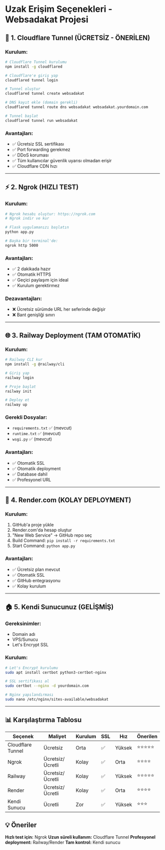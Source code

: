 # Uzak Erişim Seçenekleri - Websadakat Projesi

## 🚀 1. Cloudflare Tunnel (ÜCRETSİZ - ÖNERİLEN)

### Kurulum:
```bash
# Cloudflare Tunnel kurulumu
npm install -g cloudflared

# Cloudflare'e giriş yap
cloudflared tunnel login

# Tunnel oluştur
cloudflared tunnel create websadakat

# DNS kayıt ekle (domain gerekli)
cloudflared tunnel route dns websadakat websadakat.yourdomain.com

# Tunnel başlat
cloudflared tunnel run websadakat
```

### Avantajları:
- ✅ Ücretsiz SSL sertifikası
- ✅ Port forwarding gerekmez
- ✅ DDoS koruması
- ✅ Tüm kullanıcılar güvenlik uyarısı olmadan erişir
- ✅ Cloudflare CDN hızı

---

## ⚡ 2. Ngrok (HIZLI TEST)

### Kurulum:
```bash
# Ngrok hesabı oluştur: https://ngrok.com
# Ngrok indir ve kur

# Flask uygulamanızı başlatın
python app.py

# Başka bir terminal'de:
ngrok http 5000
```

### Avantajları:
- ✅ 2 dakikada hazır
- ✅ Otomatik HTTPS
- ✅ Geçici paylaşım için ideal
- ✅ Kurulum gerektirmez

### Dezavantajları:
- ❌ Ücretsiz sürümde URL her seferinde değişir
- ❌ Bant genişliği sınırı

---

## 🌐 3. Railway Deployment (TAM OTOMATİK)

### Kurulum:
```bash
# Railway CLI kur
npm install -g @railway/cli

# Giriş yap
railway login

# Proje başlat
railway init

# Deploy et
railway up
```

### Gerekli Dosyalar:
- `requirements.txt` ✅ (mevcut)
- `runtime.txt` ✅ (mevcut)
- `wsgi.py` ✅ (mevcut)

### Avantajları:
- ✅ Otomatik SSL
- ✅ Otomatik deployment
- ✅ Database dahil
- ✅ Profesyonel URL

---

## 🔧 4. Render.com (KOLAY DEPLOYMENT)

### Kurulum:
1. GitHub'a proje yükle
2. Render.com'da hesap oluştur
3. "New Web Service" → GitHub repo seç
4. Build Command: `pip install -r requirements.txt`
5. Start Command: `python app.py`

### Avantajları:
- ✅ Ücretsiz plan mevcut
- ✅ Otomatik SSL
- ✅ GitHub entegrasyonu
- ✅ Kolay kurulum

---

## 🏠 5. Kendi Sunucunuz (GELİŞMİŞ)

### Gereksinimler:
- Domain adı
- VPS/Sunucu
- Let's Encrypt SSL

### Kurulum:
```bash
# Let's Encrypt kurulumu
sudo apt install certbot python3-certbot-nginx

# SSL sertifikası al
sudo certbot --nginx -d yourdomain.com

# Nginx yapılandırması
sudo nano /etc/nginx/sites-available/websadakat
```

---

## 📊 Karşılaştırma Tablosu

| Seçenek | Maliyet | Kurulum | SSL | Hız | Önerilen |
|---------|---------|---------|-----|-----|----------|
| Cloudflare Tunnel | Ücretsiz | Orta | ✅ | Yüksek | ⭐⭐⭐⭐⭐ |
| Ngrok | Ücretsiz/Ücretli | Kolay | ✅ | Orta | ⭐⭐⭐⭐ |
| Railway | Ücretsiz/Ücretli | Kolay | ✅ | Yüksek | ⭐⭐⭐⭐⭐ |
| Render | Ücretsiz/Ücretli | Kolay | ✅ | Orta | ⭐⭐⭐⭐ |
| Kendi Sunucu | Ücretli | Zor | ✅ | Yüksek | ⭐⭐⭐ |

## 💡 Öneriler

**Hızlı test için:** Ngrok
**Uzun süreli kullanım:** Cloudflare Tunnel
**Profesyonel deployment:** Railway/Render
**Tam kontrol:** Kendi sunucu
